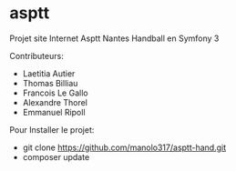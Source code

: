 asptt
=====

Projet site Internet Asptt Nantes Handball en Symfony 3

Contributeurs:
  - Laetitia Autier
  - Thomas Billiau
  - Francois Le Gallo
  - Alexandre Thorel
  - Emmanuel Ripoll

Pour Installer le projet:
  - git clone https://github.com/manolo317/asptt-hand.git
  - composer update
